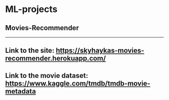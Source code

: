 # ML-projects

## Movies-Recommender
------------------
Link to the site: https://skyhaykas-movies-recommender.herokuapp.com/
------------------
Link to the movie dataset: https://www.kaggle.com/tmdb/tmdb-movie-metadata
------------------
